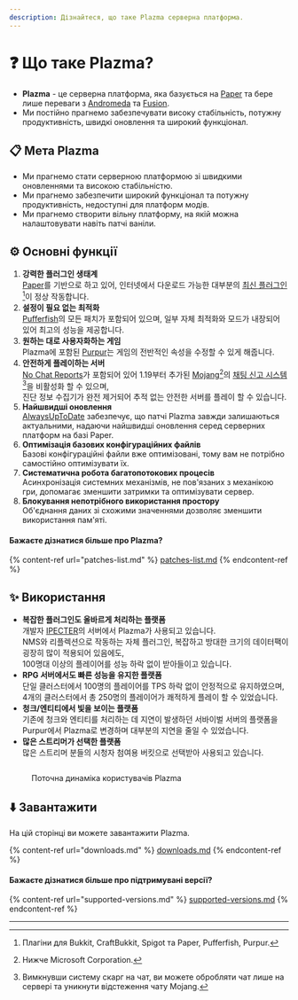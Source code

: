 ```yaml
---
description: Дізнайтеся, що таке Plazma серверна платформа.
---
```


# ❓ Що таке Plazma?

- **Plazma** - це серверна платформа, яка базується на [Paper](https://github.com/PaperMC/Paper) та бере лише переваги з [Andromeda](https://github.com/EarendelArchived/Andromeda) та [Fusion](https://github.com/RuinedTechnologyUnify/Fusion).
- Ми постійно прагнемо забезпечувати високу стабільність, потужну продуктивність, швидкі оновлення та широкий функціонал.

## 📋 Мета Plazma <a href="#id-1" id="id-1"></a>

- Ми прагнемо стати серверною платформою зі швидкими оновленнями та високою стабільністю.
- Ми прагнемо забезпечити широкий функціонал та потужну продуктивність, недоступні для платформ модів.
- Ми прагнемо створити вільну платформу, на якій можна налаштовувати навіть патчі ваніли.

## ⚙️ Основні функції <a href="#id-2" id="id-2"></a>

1. **강력한 플러그인 생태계**\
   [Paper](https://github.com/PaperMC/Paper)를 기반으로 하고 있어,
   인터넷에서 다운로드 가능한 대부분의 [최신 플러그인](#user-content-fn-1)[^1]이 정상 작동합니다.
2. **설정이 필요 없는 최적화**\
   [Pufferfish](https://github.com/pufferfish-gg/Pufferfish)의 모든 패치가 포함되어 있으며,
   일부 자체 최적화와 모드가 내장되어 있어 최고의 성능을 제공합니다.
3. **원하는 대로 사용자화하는 게임**\
   Plazma에 포함된 [Purpur](https://github.com/PurpurMC/Purpur)는 게임의 전반적인 속성을
   수정할 수 있게 해줍니다.
4. **안전하게 플레이하는 서버**\
   [No Chat Reports](https://github.com/Aizistral-Studios/No-Chat-Reports)가 포함되어 있어 1.19부터 추가된
   [Mojang](#user-content-fn-2)[^2]의 [채팅 신고 시스템](#user-content-fn-3)[^3]을 비활성화 할 수 있으며,\
   진단 정보 수집기가 완전 제거되어 추적 없는 안전한 서버를 플레이 할 수 있습니다.
5. **Найшвидші оновлення**\
   [AlwaysUpToDate](https://github.com/PlazmaMC/AlwaysUpToDate) забезпечує, що патчі Plazma завжди залишаються актуальними, надаючи найшвидші оновлення серед серверних платформ на базі Paper.
6. **Оптимізація базових конфігураційних файлів**\
   Базові конфігураційні файли вже оптимізовані, тому вам не потрібно самостійно оптимізувати їх.
7. **Систематична робота багатопотокових процесів**\
   Асинхронізація системних механізмів, не пов'язаних з механікою гри, допомагає зменшити затримки та оптимізувати сервер.
8. **Блокування непотрібного використання простору**\
   Об'єднання даних зі схожими значеннями дозволяє зменшити використання пам'яті.

#### Бажаєте дізнатися більше про Plazma? <a href="#etc-1" id="etc-1"></a>

{% content-ref url="patches-list.md" %}
[patches-list.md](patches-list.md)
{% endcontent-ref %}

## ✨ Використання <a href="#id-3" id="id-3"></a>

- **복잡한 플러그인도 올바르게 처리하는 플랫폼**\
  개발자 [IPECTER](https://github.com/IPECTER)의 서버에서 Plazma가 사용되고 있습니다.\
  NMS와 리플렉션으로 작동하는 자체 플러그인, 복잡하고 방대한 크기의 데이터팩이 굉장히 많이 적용되어 있음에도,\
  100명대 이상의 플레이어를 성능 하락 없이 받아들이고 있습니다.
- **RPG 서버에서도 빠른 성능을 유지한 플랫폼**\
  단일 클러스터에서 100명의 플레이어를 TPS 하락 없이 안정적으로 유지하였으며,\
  4개의 클러스터에서 총 250명의 플레이어가 쾌적하게 플레이 할 수 있었습니다.
- **청크/엔티티에서 빛을 보이는 플랫폼**\
  기존에 청크와 엔티티를 처리하는 데 지연이 발생하던 서바이벌 서버의 플랫폼을
  Purpur에서 Plazma로 변경하며 대부분의 지연을 줄일 수 있었습니다.
- **많은 스트리머가 선택한 플랫폼**\
  많은 스트리머 분들의 시청자 첨여용 버킷으로 선택받아 사용되고 있습니다.

<figure>
   <img src="https://badge.plazmamc.org/internal/bstats" alt="">
   
   <figcaption><p>Поточна динаміка користувачів Plazma</p></figcaption>
</figure>

## ⬇️ Завантажити

На цій сторінці ви можете завантажити Plazma.

{% content-ref url="downloads.md" %}
[downloads.md](downloads.md)
{% endcontent-ref %}

#### Бажаєте дізнатися більше про підтримувані версії?

{% content-ref url="supported-versions.md" %}
[supported-versions.md](supported-versions.md)
{% endcontent-ref %}

***

[^1]: Плагіни для Bukkit, CraftBukkit, Spigot та Paper, Pufferfish, Purpur.

[^2]: Нижче Microsoft Corporation.

[^3]: Вимкнувши систему скарг на чат, ви можете обробляти чат лише на сервері та уникнути відстеження чату Mojang.

[^4]: Час, коли гра зупиняється для роботи системного механізму.
